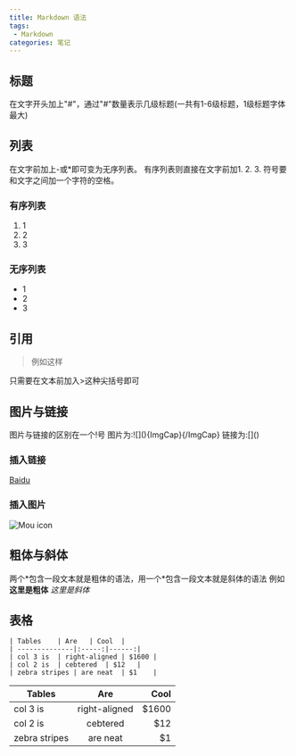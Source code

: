 ```yaml
---
title: Markdown 语法
tags:
 - Markdown
categories: 笔记
---
```

## 标题
在文字开头加上"#"，通过"#"数量表示几级标题(一共有1-6级标题，1级标题字体最大)

## 列表
在文字前加上-或*即可变为无序列表。
有序列表则直接在文字前加1. 2. 3. 符号要和文字之间加一个字符的空格。

### 有序列表
1. 1
2. 2
3. 3

### 无序列表
* 1
* 2
* 3

## 引用
> 例如这样

 只需要在文本前加入>这种尖括号即可

## 图片与链接
图片与链接的区别在一个!号
图片为:\!\[](){ImgCap}{/ImgCap}
链接为:\[]()

### 插入链接
[Baidu](http://www.baidu.com)

### 插入图片
![Mou icon](http://mouapp.com/Mou_128.png)

## 粗体与斜体 
两个\*包含一段文本就是粗体的语法，用一个\*包含一段文本就是斜体的语法
例如**这里是粗体** *这里是斜体*

## 表格

```
| Tables	| Are	| Cool	|
| --------------|:-----:|------:|
| col 3 is 	| right-aligned | $1600 |
| col 2 is	| cebtered	| $12	|
| zebra stripes	| are neat	| $1 	|
```

| Tables	| Are	| Cool	|
| --------------|:-----:|------:|
| col 3 is 	| right-aligned | $1600 |
| col 2 is	| cebtered	| $12	|
| zebra stripes	| are neat	| $1 	|


